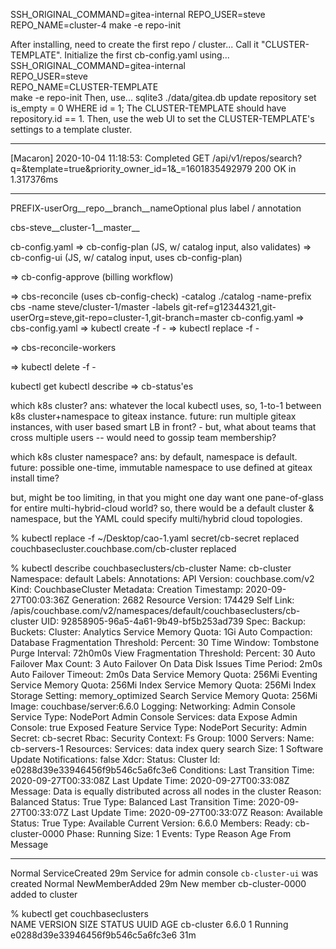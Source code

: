 SSH_ORIGINAL_COMMAND=gitea-internal REPO_USER=steve REPO_NAME=cluster-4 make -e repo-init

After installing, need to create the first repo / cluster...
Call it "CLUSTER-TEMPLATE".
Initialize the first cb-config.yaml using...
  SSH_ORIGINAL_COMMAND=gitea-internal \
    REPO_USER=steve \
    REPO_NAME=CLUSTER-TEMPLATE \
    make -e repo-init
Then, use...
  sqlite3 ./data/gitea.db
  update repository set is_empty = 0 WHERE id = 1;
The CLUSTER-TEMPLATE should have repository.id == 1.
Then, use the web UI to set the CLUSTER-TEMPLATE's
  settings to a template cluster.


-------
[Macaron] 2020-10-04 11:18:53: Completed GET /api/v1/repos/search?q=&template=true&priority_owner_id=1&_=1601835492979 200 OK in 1.317376ms


-------
PREFIX-userOrg__repo__branch__nameOptional
  plus label / annotation

cbs-steve__cluster-1__master__

cb-config.yaml
  => cb-config-plan (JS, w/ catalog input, also validates)
  => cb-config-ui   (JS, w/ catalog input,
                     uses cb-config-plan)

  => cb-config-approve (billing workflow)

  => cbs-reconcile (uses cb-config-check)
       -catalog ./catalog
       -name-prefix cbs
       -name steve/cluster-1/master
       -labels git-ref=g12344321,git-userOrg=steve,git-repo=cluster-1,git-branch=master
       cb-config.yaml
     => cbs-config.yaml
        => kubectl create -f -
        => kubectl replace -f -

  => cbs-reconcile-workers

=> kubectl delete -f -

kubectl get
kubectl describe
  => cb-status'es


which k8s cluster?
  ans: whatever the local kubectl uses,
       so, 1-to-1 between k8s cluster+namespace to giteax instance.
       future: run multiple giteax instances,
               with user based smart LB in front?
               - but, what about teams that cross multiple users --
                 would need to gossip team membership?

which k8s cluster namespace?
  ans: by default, namespace is default.
       future: possible one-time, immutable namespace
               to use defined at giteax install time?

but, might be too limiting, in that you might one day want
  one pane-of-glass for entire multi-hybrid-cloud world?
  so, there would be a default cluster & namespace,
  but the YAML could specify multi/hybrid cloud topologies.






% kubectl replace -f ~/Desktop/cao-1.yaml
secret/cb-secret replaced
couchbasecluster.couchbase.com/cb-cluster replaced

% kubectl describe couchbaseclusters/cb-cluster
Name:         cb-cluster
Namespace:    default
Labels:       <none>
Annotations:  <none>
API Version:  couchbase.com/v2
Kind:         CouchbaseCluster
Metadata:
  Creation Timestamp:  2020-09-27T00:03:36Z
  Generation:          2682
  Resource Version:    174429
  Self Link:           /apis/couchbase.com/v2/namespaces/default/couchbaseclusters/cb-cluster
  UID:                 92858905-96a5-4a61-9b49-bf5b253ad739
Spec:
  Backup:
  Buckets:
  Cluster:
    Analytics Service Memory Quota:  1Gi
    Auto Compaction:
      Database Fragmentation Threshold:
        Percent:  30
      Time Window:
      Tombstone Purge Interval:  72h0m0s
      View Fragmentation Threshold:
        Percent:                                    30
    Auto Failover Max Count:                        3
    Auto Failover On Data Disk Issues Time Period:  2m0s
    Auto Failover Timeout:                          2m0s
    Data Service Memory Quota:                      256Mi
    Eventing Service Memory Quota:                  256Mi
    Index Service Memory Quota:                     256Mi
    Index Storage Setting:                          memory_optimized
    Search Service Memory Quota:                    256Mi
  Image:                                            couchbase/server:6.6.0
  Logging:
  Networking:
    Admin Console Service Type:  NodePort
    Admin Console Services:
      data
    Expose Admin Console:          true
    Exposed Feature Service Type:  NodePort
  Security:
    Admin Secret:  cb-secret
    Rbac:
  Security Context:
    Fs Group:  1000
  Servers:
    Name:  cb-servers-1
    Resources:
    Services:
      data
      index
      query
      search
    Size:                         1
  Software Update Notifications:  false
  Xdcr:
Status:
  Cluster Id:  e0288d39e33946456f9b546c5a6fc3e6
  Conditions:
    Last Transition Time:  2020-09-27T00:33:08Z
    Last Update Time:      2020-09-27T00:33:08Z
    Message:               Data is equally distributed across all nodes in the cluster
    Reason:                Balanced
    Status:                True
    Type:                  Balanced
    Last Transition Time:  2020-09-27T00:33:07Z
    Last Update Time:      2020-09-27T00:33:07Z
    Reason:                Available
    Status:                True
    Type:                  Available
  Current Version:         6.6.0
  Members:
    Ready:
      cb-cluster-0000
  Phase:  Running
  Size:   1
Events:
  Type    Reason          Age   From  Message
  ----    ------          ----  ----  -------
  Normal  ServiceCreated  29m         Service for admin console `cb-cluster-ui` was created
  Normal  NewMemberAdded  29m         New member cb-cluster-0000 added to cluster

% kubectl get couchbaseclusters       
NAME         VERSION   SIZE   STATUS    UUID                               AGE
cb-cluster   6.6.0     1      Running   e0288d39e33946456f9b546c5a6fc3e6   31m

